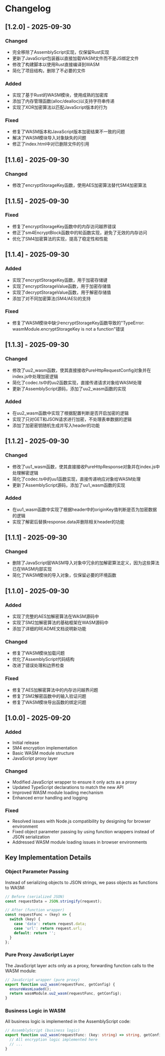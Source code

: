 # Changelog

## [1.2.0] - 2025-09-30

### Changed
- 完全移除了AssemblyScript实现，仅保留Rust实现
- 更新了JavaScript包装器以直接加载WASM文件而不是JS绑定文件
- 修改了构建脚本以使用Rust直接编译到WASM
- 简化了项目结构，删除了不必要的文件

### Added
- 实现了基于Rust的WASM模块，使用成熟的加密库
- 添加了内存管理函数(alloc/dealloc)以支持字符串传递
- 实现了XOR加密算法以匹配JavaScript版本的行为

### Fixed
- 修复了WASM版本和JavaScript版本加密结果不一致的问题
- 解决了WASM模块导入对象缺失的问题
- 修正了index.html中对已删除文件的引用

## [1.1.6] - 2025-09-30

### Changed
- 修改了encryptStorageKey函数，使用AES加密算法替代SM4加密算法

## [1.1.5] - 2025-09-30

### Fixed
- 修复了encryptStorageKey函数中的内存访问越界错误
- 修正了sm4EncryptBlock函数中的轮函数实现，避免了无效的内存访问
- 优化了SM4加密算法的实现，提高了稳定性和性能

## [1.1.4] - 2025-09-30

### Added
- 实现了encryptStorageKey函数，用于加密存储键
- 实现了encryptStorageValue函数，用于加密存储值
- 实现了decryptStorageValue函数，用于解密存储值
- 添加了对不同加密算法(SM4/AES)的支持

### Fixed
- 修复了WASM模块中缺少encryptStorageKey函数导致的"TypeError: wasmModule.encryptStorageKey is not a function"错误

## [1.1.3] - 2025-09-30

### Changed
- 修改了uu2_wasm函数，使其直接接收PureHttpRequestConfig对象并在index.js中处理加密逻辑
- 简化了codec.ts中的uu2函数实现，直接传递请求对象给WASM处理
- 更新了AssemblyScript源码，添加了uu2_wasm函数的实现

### Added
- 在uu2_wasm函数中实现了根据配置判断是否开启加密的逻辑
- 实现了只对GET和JSON请求进行加密，不处理表单数据的逻辑
- 添加了加密密钥随机生成并写入header的功能

## [1.1.2] - 2025-09-30

### Changed
- 修改了uu1_wasm函数，使其直接接收PureHttpResponse对象并在index.js中处理解密逻辑
- 简化了codec.ts中的uu1函数实现，直接传递响应对象给WASM处理
- 更新了AssemblyScript源码，添加了uu1_wasm函数的实现

### Added
- 在uu1_wasm函数中实现了根据header中的originKey值判断是否为加密数据的逻辑
- 实现了解密后替换response.data并删除相关header的功能

## [1.1.1] - 2025-09-30

### Changed
- 删除了JavaScript层WASM导入对象中冗余的加解密算法定义，因为这些算法已在WASM内部实现
- 简化了WASM模块的导入对象，仅保留必要的环境函数

## [1.1.0] - 2025-09-30

### Added
- 实现了完整的AES加解密算法在WASM源码中
- 实现了SM2加解密算法的基础框架在WASM源码中
- 添加了详细的README文档说明新功能

### Changed
- 修复了WASM模块加载问题
- 优化了AssemblyScript代码结构
- 改进了错误处理和边界检查

### Fixed
- 修复了AES加解密算法中的内存访问越界问题
- 修复了SM2解密函数中的输入验证问题
- 修复了WASM模块导出函数的绑定问题

## [1.0.0] - 2025-09-20

### Added
- Initial release
- SM4 encryption implementation
- Basic WASM module structure
- JavaScript proxy layer

### Changed
- Modified JavaScript wrapper to ensure it only acts as a proxy
- Updated TypeScript declarations to match the new API
- Improved WASM module loading mechanism
- Enhanced error handling and logging

### Fixed
- Resolved issues with Node.js compatibility by designing for browser environment
- Fixed object parameter passing by using function wrappers instead of JSON serialization
- Addressed WASM module loading issues in browser environments

## Key Implementation Details

### Object Parameter Passing

Instead of serializing objects to JSON strings, we pass objects as functions to WASM:

```javascript
// Before (serialized JSON)
const requestData = JSON.stringify(request);

// After (function wrapper)
const requestFunc = (key) => {
  switch (key) {
    case 'data': return request.data;
    case 'url': return request.url;
    default: return '';
  }
};
```

### Pure Proxy JavaScript Layer

The JavaScript layer acts only as a proxy, forwarding function calls to the WASM module:

```javascript
// JavaScript wrapper (pure proxy)
export function uu2_wasm(requestFunc, getConfig) {
  ensureWasmLoaded();
  return wasmModule.uu2_wasm(requestFunc, getConfig);
}
```

### Business Logic in WASM

All business logic is implemented in the AssemblyScript code:

```typescript
// AssemblyScript (business logic)
export function uu2_wasm(requestFunc: (key: string) => string, getConfig: (key: string) => string): string {
  // All encryption logic implemented here
  // ...
}
```